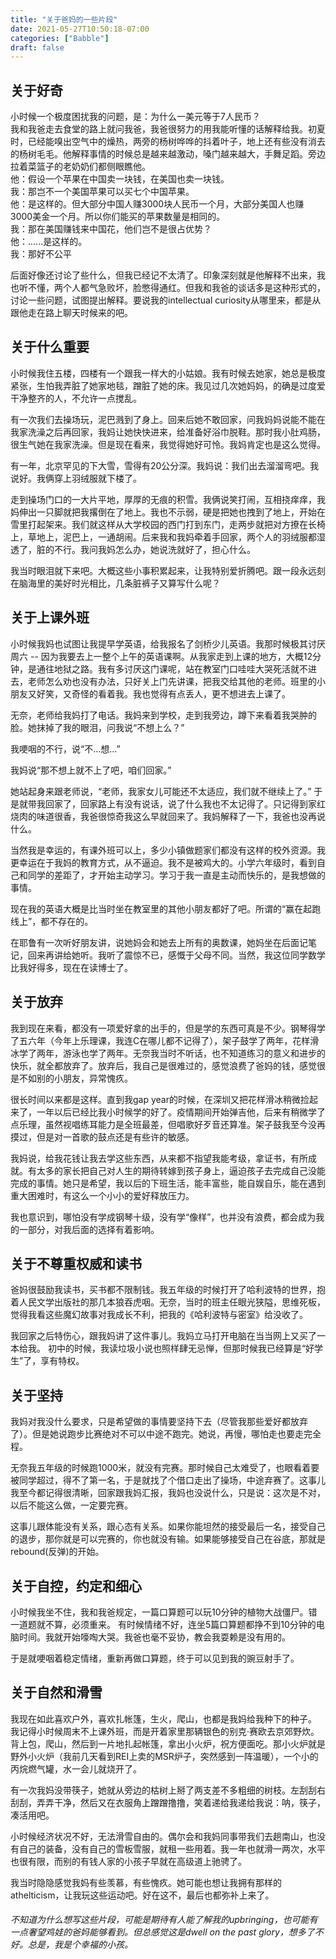```yaml
---
title: "关于爸妈的一些片段"
date: 2021-05-27T10:50:18-07:00
categories: ["Babble"]
draft: false
---
```

## 关于好奇
小时候一个极度困扰我的问题，是：为什么一美元等于7人民币？  
我和我爸走去食堂的路上就问我爸，我爸很努力的用我能听懂的话解释给我。初夏时，已经能嗅出空气中的燥热，两旁的杨树哗哗的抖着叶子，地上还有些没有消去的杨树毛毛。他解释事情的时候总是越来越激动，嗓门越来越大，手舞足蹈。旁边拉着菜篮子的老奶奶们都侧眼瞧他。  
他：假设一个苹果在中国卖一块钱，在美国也卖一块钱。  
我：那岂不一个美国苹果可以买七个中国苹果。  
他：是这样的。但大部分中国人赚3000块人民币一个月，大部分美国人也赚3000美金一个月。所以你们能买的苹果数量是相同的。  
我：那在美国赚钱来中国花，他们岂不是很占优势？  
他：......是这样的。  
我：那好不公平  

后面好像还讨论了些什么，但我已经记不太清了。印象深刻就是他解释不出来，我也听不懂，两个人都气急败坏，脸憋得通红。但我和我爸的谈话多是这种形式的，讨论一些问题，试图提出解释。要说我的intellectual curiosity从哪里来，都是从跟他走在路上聊天时候来的吧。

## 关于什么重要
小时候我住五楼，四楼有一个跟我一样大的小姑娘。我有时候去她家，她总是极度紧张，生怕我弄脏了她家地毯，蹭脏了她的床。我见过几次她妈妈，的确是过度爱干净整齐的人，不允许一点搅乱。

有一次我们去操场玩，泥巴溅到了身上。回来后她不敢回家，问我妈妈说能不能在我家洗澡之后再回家，我妈让她快快进来，给准备好浴巾脱鞋。那时我小肚鸡肠，很生气她在我家洗澡。但是现在看来，我觉得她好可怜。我妈肯定也是这么觉得。

有一年，北京罕见的下大雪，雪得有20公分深。我妈说：我们出去溜溜弯吧。我说好。我俩穿上羽绒服就下楼了。

走到操场门口的一大片平地，厚厚的无痕的积雪。我俩说笑打闹，互相挠痒痒，我妈伸出一只脚就把我撂倒在了地上。我也不示弱，硬是把她也拽到了地上，开始在雪里打起架来。我们就这样从大学校园的西门打到东门，走两步就把对方撩在长椅上，草地上，泥巴上，一通胡闹。后来我和我妈牵着手回家，两个人的羽绒服都湿透了，脏的不行。我问我妈怎么办，她说洗就好了，担心什么。

我当时眼泪就下来吧。大概这些小事积累起来，让我特别爱折腾吧。跟一段永远刻在脑海里的美好时光相比，几条脏裤子又算写什么呢？

## 关于上课外班
小时候我妈也试图让我提早学英语，给我报名了剑桥少儿英语。我那时候极其讨厌周六 -- 因为我要去上一整个上午的英语课啊。从我家走到上课的地方，大概12分钟，是通往地狱之路。我有多讨厌这门课呢，站在教室门口哇哇大哭死活就不进去，老师怎么劝也没有办法，只好关上门先讲课，把我交给其他的老师。班里的小朋友又好笑，又奇怪的看着我。我也觉得有点丢人，更不想进去上课了。

无奈，老师给我妈打了电话。我妈来到学校，走到我旁边，蹲下来看着我哭肿的脸。她抹掉了我的眼泪，问我说“不想上么？”

我哽咽的不行，说“不...想...”

我妈说“那不想上就不上了吧，咱们回家。”

她站起身来跟老师说，“老师，我家女儿可能还不太适应，我们就不继续上了。” 于是就带我回家了，回家路上有没有说话，说了什么我也不太记得了。只记得到家红烧肉的味道很香，我爸很惊奇我这么早就回来了。我妈解释了一下，我爸也没再说什么。

当然我是幸运的，有课外班可以上，多少小镇做题家们都没有这样的校外资源。我更幸运在于我妈的教育方式，从不逼迫。我不是被鸡大的。小学六年级时，看到自己和同学的差距了，才开始主动学习。学习于我一直是主动而快乐的，是我想做的事情。

现在我的英语大概是比当时坐在教室里的其他小朋友都好了吧。所谓的“赢在起跑线上”，都不存在的。

在耶鲁有一次听好朋友讲，说她妈会和她去上所有的奥数课，她妈坐在后面记笔记，回来再讲给她听。我听了震惊不已，感慨于父母不同。当然，我这位同学数学比我好得多，现在在读博士了。

## 关于放弃
我到现在来看，都没有一项爱好拿的出手的，但是学的东西可真是不少。钢琴得学了五六年（今年上乐理课，我连C在哪儿都不记得了），架子鼓学了两年，花样滑冰学了两年，游泳也学了两年。无奈我当时不听话，也不知道练习的意义和进步的快乐，就全都放弃了。放弃后，我自己是很难过的，感觉浪费了爸妈的钱，感觉很是不如别的小朋友，异常愧疚。

很长时间以来都是这样。直到我gap year的时候，在深圳又把花样滑冰稍微捡起来了，一年以后已经比我小时候学的好了。疫情期间开始弹吉他，后来有稍微学了点乐理，虽然视唱练耳能力是全班最差，但唱歌好歹音还算准。架子鼓我至今没再摸过，但是对一首歌的鼓点还是有些许的敏感。

我妈说，给我花钱让我去学这些东西，从来都不指望我能考级，拿证书，有所成就。有太多的家长把自己对人生的期待转嫁到孩子身上，逼迫孩子去完成自己没能完成的事情。她只是希望，我以后的下班生活，能丰富些，能自娱自乐，能在遇到重大困难时，有这么一个小小的爱好释放压力。

我也意识到，哪怕没有学成钢琴十级，没有学“像样”，也并没有浪费，都会成为我的一部分，对我后面的选择有着影响。

## 关于不尊重权威和读书
爸妈很鼓励我读书，买书都不限制钱。我五年级的时候打开了哈利波特的世界，抱着人民文学出版社的那几本狼吞虎咽。无奈，当时的班主任眼光狭隘，思维死板，觉得我看这些魔幻故事对我成长不利，把我的《哈利波特与密室》给没收了。

我回家之后特伤心，跟我妈讲了这件事儿。我妈立马打开电脑在当当网上又买了一本给我。
初中的时候，我读垃圾小说也照样肆无忌惮，但那时候我已经算是“好学生”了，享有特权。

## 关于坚持
我妈对我没什么要求，只是希望做的事情要坚持下去（尽管我那些爱好都放弃了）。但是她说跑步比赛绝对不可以中途不跑完。她说，再慢，哪怕走也要走完全程。

无奈我五年级的时候跑1000米，就没有完赛。那时候自己太难受了，也眼看着要被同学超过，得不了第一名，于是就找了个借口走出了操场，中途弃赛了。这事儿我至今都记得很清晰，回家跟我妈汇报，我妈也没说什么，只是说：这次是不对，以后不能这么做，一定要完赛。

这事儿跟体能没有关系，跟心态有关系。如果你能坦然的接受最后一名，接受自己的退步，那你就是可以完赛的，你也就没有输。如果能够接受自己在谷底，那就是rebound(反弹)的开始。

## 关于自控，约定和细心
小时候我坐不住，我和我爸规定，一篇口算题可以玩10分钟的植物大战僵尸。错一道题就不算，必须重来。
有时候情绪不好，连坐5篇口算题都挣不到10分钟的电脑时间。我就开始嚎啕大哭。我爸也毫不妥协，教会我耍赖是没有用的。

于是就哽咽着稳定情绪，重新再做口算题，终于可以见到我的豌豆射手了。

## 关于自然和滑雪
我现在如此喜欢户外，喜欢扎帐篷，生火，爬山，也都是我妈给我种下的种子。
我记得小时候周末不上课外班，而是开着家里那辆银色的别克·赛欧去京郊野炊。背上包，爬山，然后到一片地扎起帐篷，拿出小火炉，祝方便面吃。那小火炉就是野外小火炉（我前几天看到REI上卖的MSR炉子，突然感到一阵温暖），一个小的丙烷燃气罐，水一会儿就烧开了。

有一次我妈没带筷子，她就从旁边的枯树上掰了两支差不多粗细的树枝。左刮刮右刮刮，弄弄干净，然后又在衣服角上蹭蹭撸撸，笑着递给我递给我说：呐，筷子，凑活用吧。

小时候经济状况不好，无法滑雪自由的。偶尔会和我妈同事带我们去趟南山，也没有自己的装备，没有自己的雪板雪服，就租一些用着。我一年也就滑一两次，水平也很有限，而别的有钱人家的小孩子早就在高级道上驰骋了。

我当时隐隐感觉我妈有些羡慕，有些愧疚。她可能也想让我拥有那样的athelticism，让我玩这些运动吧。好在这不，最后也都弥补上来了。

###### 不知道为什么想写这些片段，可能是期待有人能了解我的upbringing，也可能有一点奢望鸡娃的爸妈能够看到。但总感觉这是dwell on the past glory，想多了不好。总是，我是个幸福的小孩。